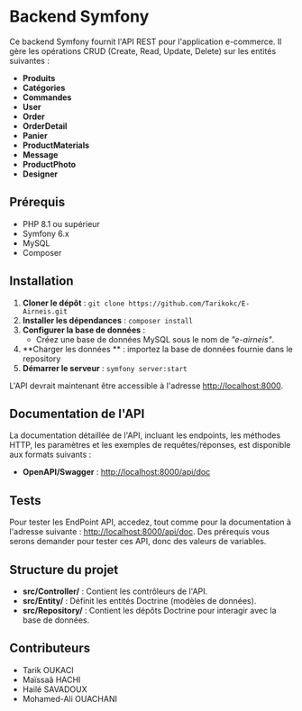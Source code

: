 # Backend Symfony

Ce backend Symfony fournit l'API REST pour l'application e-commerce. Il gère les opérations CRUD (Create, Read, Update, Delete) sur les entités suivantes :

* **Produits**
* **Catégories**
* **Commandes**
* **User**
* **Order**
* **OrderDetail**
* **Panier**
* **ProductMaterials**
* **Message**
* **ProductPhoto**
* **Designer**

## Prérequis

* PHP 8.1 ou supérieur
* Symfony 6.x
* MySQL
* Composer
## Installation

1. **Cloner le dépôt** : `git clone https://github.com/Tarikokc/E-Airneis.git`
2. **Installer les dépendances** : `composer install`
3. **Configurer la base de données** :
    * Créez une base de données MySQL sous le nom de *"e-airneis"*.
5. **Charger les données ** : importez la base de données fournie dans le repository
6. **Démarrer le serveur** : `symfony server:start`

L'API devrait maintenant être accessible à l'adresse [http://localhost:8000](http://localhost:8000).

## Documentation de l'API

La documentation détaillée de l'API, incluant les endpoints, les méthodes HTTP, les paramètres et les exemples de requêtes/réponses, est disponible aux formats suivants :

* **OpenAPI/Swagger** : [http://localhost:8000/api/doc](http://localhost:8000/api/doc) 

## Tests

Pour tester les EndPoint API, accedez, tout comme pour la documentation à l'adresse suivante : [http://localhost:8000/api/doc](http://localhost:8000/api/doc).
Des prérequis vous serons demander pour tester ces API, donc des valeurs de variables.

## Structure du projet

* **src/Controller/** : Contient les contrôleurs de l'API.
* **src/Entity/** : Définit les entités Doctrine (modèles de données).
* **src/Repository/** : Contient les dépôts Doctrine pour interagir avec la base de données.

## Contributeurs

* Tarik OUKACI
* Maïssaâ HACHI
* Hailé SAVADOUX
* Mohamed-Ali OUACHANI


